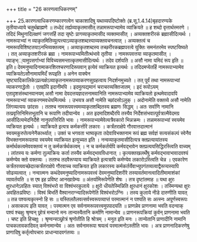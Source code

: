 +++
title = "26 कारणत्वाधिकरणम्"

+++
25.कारणत्वाधिकरणम्कारणत्वेन चाकाशादिषु यथाव्यपदिष्टोक्तेः (ब्र.सू.1.4.14)बृहदारण्यके तृतीयाध्याये चतुर्थब्राह्मणे ॥ तध्देदं तर्ह्यव्याकृतमासीत् तन्नामरूपाभ्यामेव व्याक्रियते ॥ ह शब्दो वृत्तार्थस्मरणे । तदिदं मिथुनादिलक्षणं जगत्तर्हि तदा सृष्टेः प्रागव्याकृतमासीद व्यक्तमासीत् । अव्यक्तशरीरकं ब्रह्मासीदित्यर्थः । नामरूपाभ्यां न व्याकृतमितिव्युत्पत्त्याऽव्याकृतशब्दस्याव्यक्तवचनत्वात् । अव्यक्तत्वं च नामरूपविशिष्टतयाऽनभिव्यक्तत्वम् । अव्याकृतशब्दस्य तच्छरीरकब्रह्मपरत्वे युक्तिः समनंतरमेव स्पष्टयिष्यते । तत् अव्याकृतशरीरकं ब्रह्म । नामरूपाभ्यमितीत्थंभावे तृतीया । नामरूपवत्तया व्याकृतमासीत् । व्याङ्भ््यामुपसर्गाभ्यां विविच्यसमन्तात्कृतमासीदित्यर्थः । तदेव दर्शयति ॥ असौ नामा यमिदं रूप इति ॥ इति॥ देवमनुष्यादिनामाकरशिरश्चरणादिरूपवान् इत्येवं व्याक्रियत इत्यर्थः ॥ तदिदमप्येतर्हि नामरूपाभ्यामेव व्याक्रियतेऽसौनामायमिदँ रूपइति ॥ अनेन वाक्येन सृष्ट्यादिकालिकेऽप्रत्यक्षेऽव्याकृतनामरूपव्याकरणसुग्रहत्वाय निदर्शनमुच्यते । तत् पूर्वं तथा नामरूपाभ्यां व्याकरणाद्धेतोः । एतर्ह्यपि इदानीमपि । इदमुत्पद्यमानं चराचरव्यक्तिजातम् । इदं रूपोऽयम् एतादृशसंस्थानवानयम् असौ नामा देवदत्तयज्ञदत्तनामवानिति नामरूपाभ्यामेव व्याक्रियतो इत्थमेवादावपि नामरूपाभ्यां व्याकरणमवधेयमित्यर्थः । उभयत्र असौ नामेति च्छांदसोऽलुक् । अदोनामेति वक्तव्ये असौ नामेति लिंगव्यत्ययः छांदसः । ततश्च नामरूपवत्त्वमव्याकृतशब्दितस्य ब्रह्मणः सिद्धम् । अतः सर्वाणि नामानि तत्प्रवृत्तिनिमित्तभूतानि च रूपाणि तदीयान्येव । अत इदमादिशब्दैरपि तस्यैव निर्देशसंभवात्पूर्वत्रात्मैवेदमग्र आसीदित्यभेदनिर्देशे नानुपपत्तिरिति भावः । नामरूपाभ्यामेवेत्यत्रैवकारो भिन्नक्रमः । तन्नामरूपाभ्यां स्वयमेव व्यक्रियत इत्यर्थः । व्याक्रियते इत्यत्र कर्मकर्त्तरि लकारः । कर्त्रंतराक्षेपे गौरवात्तदात्मानं स्वयमकुरुतेत्यनेनैकार्थ्यात् । उक्तं च भगवता भाष्यकृता तदेवाविभक्तनाम रूपं ब्रह्म सर्वज्ञं सत्यसंकल्पं स्वेनैव विभक्तनामरूपतया स्वयमेव व्याक्रियत इत्युच्यत इति । नन्वव्याकृतमासीदित्यत्र क्तप्रत्यायांतस्य कर्मार्थकत्वमेववक्तव्यं न तु कर्मकर्त्रर्थकत्वम् । न च कर्मकर्तर्यपि कर्मवद्भावेन क्तप्रत्ययसिद्धिरस्त्विति वाच्यम् । लांतस्य यः कर्मणा तुल्यक्रियः कर्ता तस्यैव कर्मवद्भावविधानात् । कृत्यक्तखलर्थेषु कर्मवद्भावाभावादवश्यं कर्मण्येव क्तो वक्तव्यः । ततश्च तदवैरूप्याय व्याक्रियते इत्यत्रापि कर्मण्येव लकारोऽस्त्विति चेन्न । एवकारेण कर्त्रंतरव्यवच्छेदात्कर्त्रंतराक्षेपे गौरवाच्च व्याक्रियत इति लकारस्य कर्मकर्तर्येवाभ्युपगंतव्यत्वाद्वैरूप्यस्यापि सोढव्यत्वात् । नन्वात्मनः कथंदेवमनुष्यादिनामरूपवत्त्वं देवमनुष्यादिशरीरे तस्यावर्तमानत्वादितीमामाशंकां व्यावर्तयति ॥ स एष इह प्रविष्ट आनखाग्रेम्यः ॥ अंतर्यामिरूपेणेति शेषः । तत्र दृष्टांतमाह ॥ यथा क्षुरः क्षुरधानेऽवहितः स्यात् विश्वंभरो वा विश्वंभरकुलाये ॥ क्षुरो धीयतेस्मिन्निति क्षुरधानं क्षुरकोशः । तस्मिन्यथा क्षुरः अवहितःप्रविष्टः । विश्वं बिभर्ति वैश्वानराग्न्यादिरूपेणेति विश्वंभरोऽग्निः । तस्य कुलाये नीडे दारुणीति यावत् ॥ तन्न पश्यत्यकृत्स्नो हि सः ॥ यस्तिलतैलवत्सर्वस्वरूपव्याप्तं परमात्मानं न पश्यति सः अत्स्नः अपूर्णस्वरूपः । असत्कल्प इति यावत् । परमात्मन एव सर्वनामरूपवत्त्वमुपपादयति ॥ प्राणन्नेव प्राणनामा भवति वदन्वाक् पश्यं श्चक्षुः श्रृण्वन् छ्रोत्रं मन्वानो मनः तान्यस्यैतानि कर्माणि नामान्येव ॥ प्राणनरूपक्रियां कुर्वन् प्राणनामा भवति । चष्ट इति हिचक्षुः । श्रृण्वन्सञ्छ्रोत्रं श्रृणोतीति हि श्रोत्रम् । मनुत इति मनः । तान्येतानि प्राणादीनि नामानि पाचकलावकादिवत् कर्मनामान्येव । अतः सर्वनामरूपा श्रयत्वं परमात्मनोऽस्तीति भावः । अत्र प्राणनादिकरणेषु प्राणादिषु कर्तृत्वोपचारः प्राधान्यादवगंतव्यः ॥